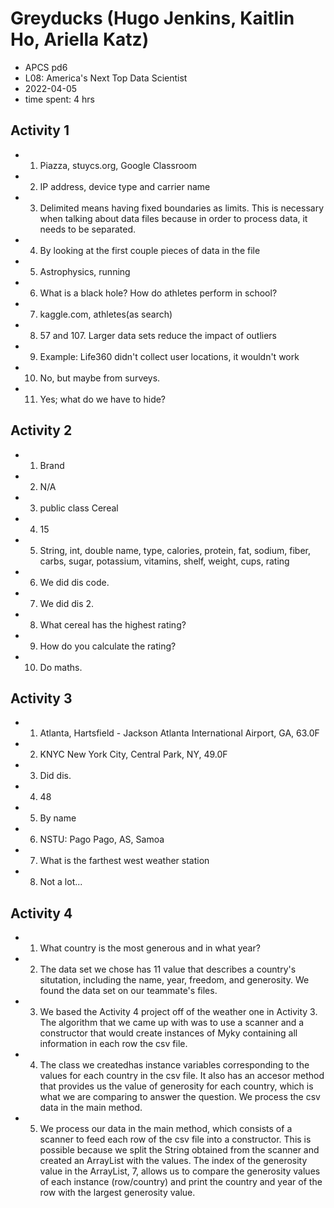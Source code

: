 # Greyducks (Hugo Jenkins, Kaitlin Ho, Ariella Katz)
* APCS pd6
* L08: America's Next Top Data Scientist
* 2022-04-05
* time spent: 4 hrs

## Activity 1
* 1) Piazza, stuycs.org, Google Classroom
* 2) IP address, device type and carrier name
* 3) Delimited means having fixed boundaries as limits. This is necessary when talking about data files because in order to process data, it needs to be separated.
* 4) By looking at the first couple pieces of data in the file
* 5) Astrophysics, running
* 6) What is a black hole? How do athletes perform in school?
* 7) kaggle.com, athletes(as search)
* 8) 57 and 107. Larger data sets reduce the impact of outliers
* 9) Example: Life360 didn't collect user locations, it wouldn't work
* 10) No, but maybe from surveys.
* 11) Yes; what do we have to hide?

## Activity 2
* 1) Brand
* 2) N/A
* 3) public class Cereal
* 4) 15
* 5) String, int, double
     name, type, calories, protein, fat, sodium, fiber, carbs, sugar, potassium, vitamins, shelf, weight, cups, rating
* 6) We did dis code.
* 7) We did dis 2.
* 8) What cereal has the highest rating?
* 9) How do you calculate the rating?
* 10) Do maths.

## Activity 3
* 1) Atlanta, Hartsfield - Jackson Atlanta International Airport, GA, 63.0F
* 2) KNYC
     New York City, Central Park, NY, 49.0F
* 3) Did dis.
* 4) 48
* 5) By name
* 6) NSTU: Pago Pago, AS, Samoa
* 7) What is the farthest west weather station
* 8) Not a lot...

## Activity 4
* 1) What country is the most generous and in what year?
* 2) The data set we chose has 11 value that describes a country's situtation, including the name, year, freedom, and generosity. We found the data set on our teammate's files. 
* 3) We based the Activity 4 project off of the weather one in Activity 3. The algorithm that we came up with was to use a scanner and a constructor that would create instances of Myky containing all information in each row the csv file.
* 4) The class we createdhas instance variables corresponding to the values for each country in the csv file. It also has an accesor method that provides us the value of generosity for each country, which is what we are comparing to answer the question. We process the csv data in the main method.
* 5) We process our data in the main method, which consists of a scanner to feed each row of the csv file into a constructor. This is possible because we split the String obtained from the scanner and created an ArrayList with the values. The index of the generosity value in the ArrayList, 7, allows us to compare the generosity values of each instance (row/country) and print the country and year of the row with the largest generosity value. 

